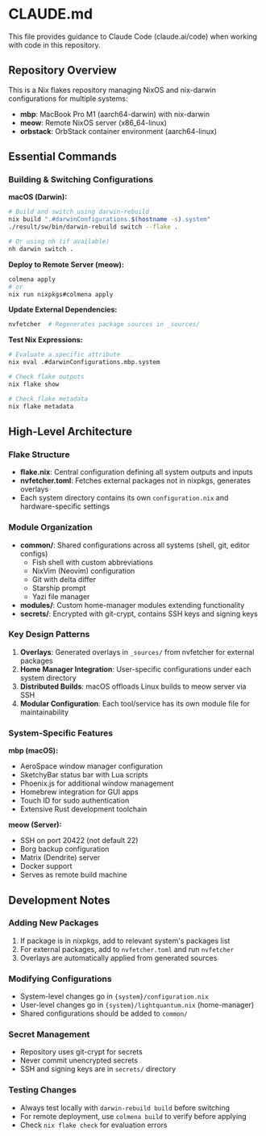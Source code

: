 # CLAUDE.md

This file provides guidance to Claude Code (claude.ai/code) when working with code in this repository.

## Repository Overview

This is a Nix flakes repository managing NixOS and nix-darwin configurations for multiple systems:
- **mbp**: MacBook Pro M1 (aarch64-darwin) with nix-darwin
- **meow**: Remote NixOS server (x86_64-linux)
- **orbstack**: OrbStack container environment (aarch64-linux)

## Essential Commands

### Building & Switching Configurations

**macOS (Darwin):**
```bash
# Build and switch using darwin-rebuild
nix build ".#darwinConfigurations.$(hostname -s).system"
./result/sw/bin/darwin-rebuild switch --flake .

# Or using nh (if available)
nh darwin switch .
```

**Deploy to Remote Server (meow):**
```bash
colmena apply
# or
nix run nixpkgs#colmena apply
```

**Update External Dependencies:**
```bash
nvfetcher  # Regenerates package sources in _sources/
```

**Test Nix Expressions:**
```bash
# Evaluate a specific attribute
nix eval .#darwinConfigurations.mbp.system

# Check flake outputs
nix flake show

# Check flake metadata
nix flake metadata
```

## High-Level Architecture

### Flake Structure
- **flake.nix**: Central configuration defining all system outputs and inputs
- **nvfetcher.toml**: Fetches external packages not in nixpkgs, generates overlays
- Each system directory contains its own `configuration.nix` and hardware-specific settings

### Module Organization
- **common/**: Shared configurations across all systems (shell, git, editor configs)
  - Fish shell with custom abbreviations
  - NixVim (Neovim) configuration
  - Git with delta differ
  - Starship prompt
  - Yazi file manager
- **modules/**: Custom home-manager modules extending functionality
- **secrets/**: Encrypted with git-crypt, contains SSH keys and signing keys

### Key Design Patterns
1. **Overlays**: Generated overlays in `_sources/` from nvfetcher for external packages
2. **Home Manager Integration**: User-specific configurations under each system directory
3. **Distributed Builds**: macOS offloads Linux builds to meow server via SSH
4. **Modular Configuration**: Each tool/service has its own module file for maintainability

### System-Specific Features

**mbp (macOS):**
- AeroSpace window manager configuration
- SketchyBar status bar with Lua scripts
- Phoenix.js for additional window management
- Homebrew integration for GUI apps
- Touch ID for sudo authentication
- Extensive Rust development toolchain

**meow (Server):**
- SSH on port 20422 (not default 22)
- Borg backup configuration
- Matrix (Dendrite) server
- Docker support
- Serves as remote build machine

## Development Notes

### Adding New Packages
1. If package is in nixpkgs, add to relevant system's packages list
2. For external packages, add to `nvfetcher.toml` and run `nvfetcher`
3. Overlays are automatically applied from generated sources

### Modifying Configurations
- System-level changes go in `{system}/configuration.nix`
- User-level changes go in `{system}/lightquantum.nix` (home-manager)
- Shared configurations should be added to `common/`

### Secret Management
- Repository uses git-crypt for secrets
- Never commit unencrypted secrets
- SSH and signing keys are in `secrets/` directory

### Testing Changes
- Always test locally with `darwin-rebuild build` before switching
- For remote deployment, use `colmena build` to verify before applying
- Check `nix flake check` for evaluation errors